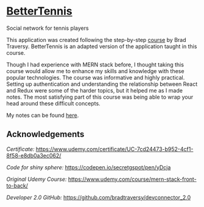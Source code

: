 # [BetterTennis](https://safe-retreat-89306.herokuapp.com/)
Social network for tennis players

This application was created following the step-by-step [course](https://www.udemy.com/course/mern-stack-front-to-back/) by Brad Traversy. BetterTennis is an adapted version of the application taught in this course.

Though I had experience with MERN stack before, I thought taking this course would allow me to enhance my skills and knowledge with these popular technologies. The course was informative and highly practical. Setting up authentication and understanding the relationship between React and Redux were some of the harder topics, but it helped me as I made notes. The most satisfying part of this course was being able to wrap your head around these difficult concepts. 

My notes can be found [here](./react_notes.pdf). 

## Acknowledgements

*Certificate:* https://www.udemy.com/certificate/UC-7cd24473-b952-4cf1-8f58-e8db0a3ec062/

*Code for shiny sphere:* https://codepen.io/secretgspot/pen/yDcja

*Original Udemy Course:* https://www.udemy.com/course/mern-stack-front-to-back/

*Developer 2.0 GitHub:* https://github.com/bradtraversy/devconnector_2.0
